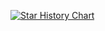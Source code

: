 [![Star History Chart](https://api.star-history.com/svg?repos=tsduck/tsduck&type=Date)](https://www.star-history.com/#tsduck/tsduck&Date)
